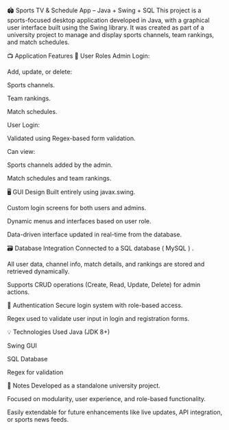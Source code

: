 🏟️ Sports TV & Schedule App – Java + Swing + SQL
This project is a sports-focused desktop application developed in Java, with a graphical user interface built using the Swing library. It was created as part of a university project to manage and display sports channels, team rankings, and match schedules.

📺 Application Features
👤 User Roles
Admin Login:

Add, update, or delete:

Sports channels.

Team rankings.

Match schedules.

User Login:

Validated using Regex-based form validation.

Can view:

Sports channels added by the admin.

Match schedules and team rankings.

🖥️ GUI Design
Built entirely using javax.swing.

Custom login screens for both users and admins.

Dynamic menus and interfaces based on user role.

Data-driven interface updated in real-time from the database.

🗃️ Database Integration
Connected to a SQL database ( MySQL ) .

All user data, channel info, match details, and rankings are stored and retrieved dynamically.

Supports CRUD operations (Create, Read, Update, Delete) for admin actions.

🔐 Authentication
Secure login system with role-based access.

Regex used to validate user input in login and registration forms.

💡 Technologies Used
Java (JDK 8+)

Swing GUI

SQL Database

Regex for validation

📌 Notes
Developed as a standalone university project.

Focused on modularity, user experience, and role-based functionality.

Easily extendable for future enhancements like live updates, API integration, or sports news feeds.

